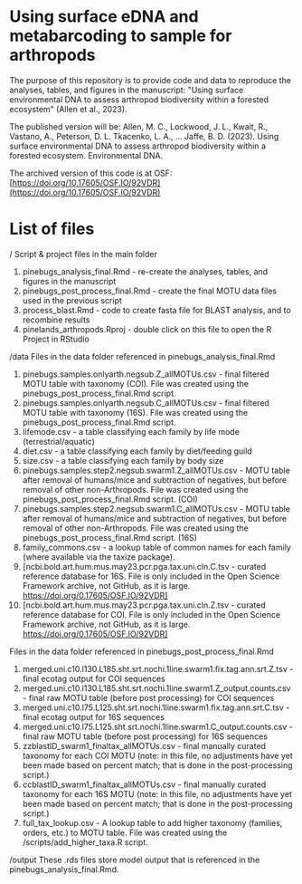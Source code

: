 # Using surface eDNA and metabarcoding to sample for arthropods
The purpose of this repository is to provide code and data to reproduce the analyses, tables, and figures in the manuscript: "Using surface environmental DNA to assess arthropod biodiversity within a forested ecosystem" (Allen et al., 2023). 

The published version will be:
Allen, M. C., Lockwood, J. L., Kwait, R., Vastano, A., Peterson, D. L. Tkacenko, L. A., … Jaffe, B. D. (2023). Using surface environmental DNA to assess arthropod biodiversity within a forested ecosystem. Environmental DNA.

The archived version of this code is at OSF: [https://doi.org/10.17605/OSF.IO/92VDR](https://doi.org/10.17605/OSF.IO/92VDR)

# List of files

/
Script & project files in the main folder
1. pinebugs_analysis_final.Rmd - re-create the analyses, tables, and figures in the manuscript
2. pinebugs_post_process_final.Rmd - create the final MOTU data files used in the previous script
3. process_blast.Rmd - code to create fasta file for BLAST analysis, and to recombine results
4. pinelands_arthropods.Rproj - double click on this file to open the R Project in RStudio

/data
Files in the data folder referenced in pinebugs_analysis_final.Rmd

1. pinebugs.samples.onlyarth.negsub.Z_allMOTUs.csv - final filtered MOTU table with taxonomy (COI). File was created using the pinebugs_post_process_final.Rmd script.
2. pinebugs.samples.onlyarth.negsub.C_allMOTUs.csv - final filtered MOTU table with taxonomy (16S). File was created using the pinebugs_post_process_final.Rmd script.
3. lifemode.csv - a table classifying each family by life mode (terrestrial/aquatic)
4. diet.csv - a table classifying each family by diet/feeding guild
5. size.csv - a table classifying each family by body size
6. pinebugs.samples.step2.negsub.swarm1.Z_allMOTUs.csv - MOTU table after removal of humans/mice and subtraction of negatives, but before removal of other non-Arthropods.  File was created using the pinebugs_post_process_final.Rmd script. (COI)
7. pinebugs.samples.step2.negsub.swarm1.C_allMOTUs.csv - MOTU table after removal of humans/mice and subtraction of negatives, but before removal of other non-Arthropods.  File was created using the pinebugs_post_process_final.Rmd script. (16S)
8. family_commons.csv - a lookup table of common names for each family (where available via the taxize package). 
9. [ncbi.bold.art.hum.mus.may23.pcr.pga.tax.uni.cln.C.tsv - curated reference database for 16S. File is only included in the Open Science Framework archive, not GitHub, as it is large. https://doi.org/0.17605/OSF.IO/92VDR]
10. [ncbi.bold.art.hum.mus.may23.pcr.pga.tax.uni.cln.Z.tsv - curated reference database for COI. File is only included in the Open Science Framework archive, not GitHub, as it is large. https://doi.org/0.17605/OSF.IO/92VDR]

Files in the data folder referenced in pinebugs_post_process_final.Rmd

1. merged.uni.c10.l130.L185.sht.srt.nochi.1line.swarm1.fix.tag.ann.srt.Z.tsv - final ecotag output for COI sequences
2. merged.uni.c10.l130.L185.sht.srt.nochi.1line.swarm1.Z_output.counts.csv - final raw MOTU table (before post processing) for COI sequences
3. merged.uni.c10.l75.L125.sht.srt.nochi.1line.swarm1.fix.tag.ann.srt.C.tsv - final ecotag output for 16S sequences
4. merged.uni.c10.l75.L125.sht.srt.nochi.1line.swarm1.C_output.counts.csv - final raw MOTU table (before post processing) for 16S sequences
5. zzblastID_swarm1_finaltax_allMOTUs.csv - final manually curated taxonomy for each COI MOTU (note: in this file, no adjustments have yet been made based on percent match; that is done in the post-processing script.)
6. ccblastID_swarm1_finaltax_allMOTUs.csv - final manually curated taxonomy for each 16S MOTU (note: in this file, no adjustments have yet been made based on percent match; that is done in the post-processing script.)
7. full_tax_lookup.csv - A lookup table to add higher taxonomy (families, orders, etc.) to MOTU table. File was created using the /scripts/add_higher_taxa.R script.

/output
These .rds files store model output that is referenced in the pinebugs_analysis_final.Rmd.
